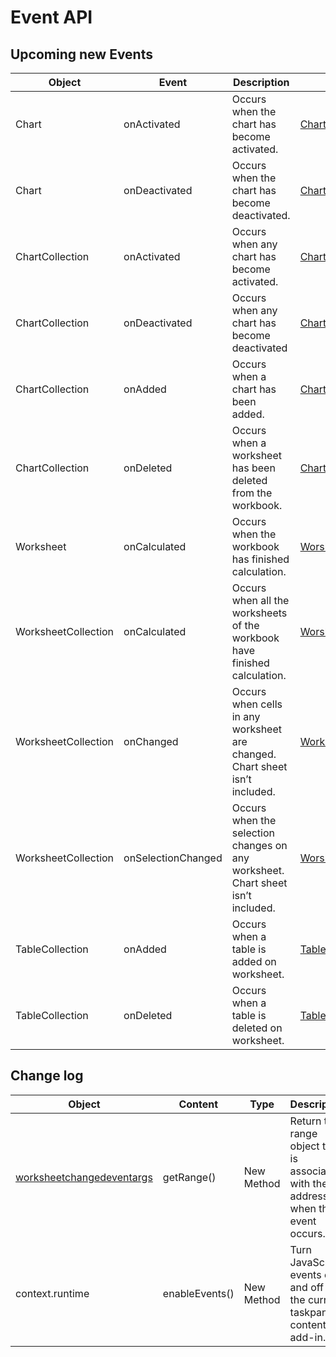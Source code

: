 # Event API

## Upcoming new Events

| Object | Event | Description | Event Argument |
| --- | --- | --- | --- |
| Chart | onActivated | Occurs when the chart has become activated. | [ChartActivatedEventArgs](https://github.com/OfficeDev/office-js-docs/blob/ExcelJs_OpenSpec/reference/excel/chartactivatedeventargs.md) |
| Chart | onDeactivated | Occurs when the chart has become deactivated. | [ChartDeactivatedEventArgs](https://github.com/OfficeDev/office-js-docs/blob/ExcelJs_OpenSpec/reference/excel/chartdeactivatedeventargs.md) |
| ChartCollection | onActivated | Occurs when any chart has become activated. | [ChartActivatedEventArgs](https://github.com/OfficeDev/office-js-docs/blob/ExcelJs_OpenSpec/reference/excel/chartactivatedeventargs.md) |
| ChartCollection | onDeactivated | Occurs when any chart has become deactivated | [ChartDeactivatedEventArgs](https://github.com/OfficeDev/office-js-docs/blob/ExcelJs_OpenSpec/reference/excel/chartdeactivatedeventargs.md) |
| ChartCollection | onAdded | Occurs when a chart has been added. | [ChartAddedEventArgs](https://github.com/OfficeDev/office-js-docs/blob/ExcelJs_OpenSpec/reference/excel/chartaddedeventargs.md) |
| ChartCollection | onDeleted | Occurs when a worksheet has been deleted from the workbook. | [ChartDeletedEvent](https://github.com/OfficeDev/office-js-docs/blob/ExcelJs_OpenSpec/reference/excel/chartdeletedevent.md) |
| Worksheet | onCalculated | Occurs when the workbook has finished calculation. | [WorsheetCalculatedEventArgs](https://github.com/OfficeDev/office-js-docs/blob/ExcelJs_OpenSpec/reference/excel/worksheetcalculatedeventargs.md) |
 WorksheetCollection | onCalculated | Occurs when all the worksheets of the workbook have finished calculation. | [WorsheetCalculatedEventArgs](https://github.com/OfficeDev/office-js-docs/blob/ExcelJs_OpenSpec/reference/excel/worksheetcalculatedeventargs.md) |
| WorksheetCollection | onChanged | Occurs when cells in any worksheet are changed. Chart sheet isn’t included. | [WorksheetChangedEventAargs]() |
| WorksheetCollection | onSelectionChanged | Occurs when the selection changes on any worksheet. Chart sheet isn’t included. | [WorsheetCalculatedEventArgs]() |
| TableCollection | onAdded | Occurs when a table is added on worksheet. | [TableCollectiAddedEventArgs]()|
| TableCollection | onDeleted | Occurs when a table is deleted on worksheet. | [TableCollectiDeletedEventArgs]()|

## Change log

| Object | Content| Type | Description | 
| --- | --- | --- |  --- |
| [worksheetchangedeventargs](https://github.com/OfficeDev/office-js-docs/blob/ExcelJs_OpenSpec/reference/excel/worksheetchangedeventargs.md) | getRange() | New Method | Return the range object that is associated with the address when the event occurs.|
| context.runtime | enableEvents() |  New Method | Turn JavaScript events on and off for the current taskpane or content add-in. |
